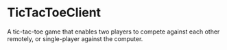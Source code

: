 # TicTacToeClient
A tic-tac-toe game that enables two players to compete against each other remotely, or single-player against the computer.

